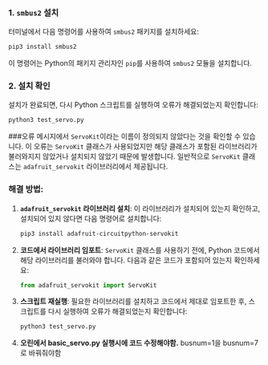 ### 1. `smbus2` 설치
터미널에서 다음 명령어를 사용하여 `smbus2` 패키지를 설치하세요:
```bash
pip3 install smbus2
```

이 명령어는 Python의 패키지 관리자인 `pip`를 사용하여 `smbus2` 모듈을 설치합니다.

### 2. 설치 확인
설치가 완료되면, 다시 Python 스크립트를 실행하여 오류가 해결되었는지 확인합니다:
```bash
python3 test_servo.py
```

###오류 메시지에서 `ServoKit`이라는 이름이 정의되지 않았다는 것을 확인할 수 있습니다. 이 오류는 `ServoKit` 클래스가 사용되었지만 해당 클래스가 포함된 라이브러리가 불러와지지 않았거나 설치되지 않았기 때문에 발생합니다. 일반적으로 `ServoKit` 클래스는 `adafruit_servokit` 라이브러리에서 제공됩니다.

### 해결 방법:

1. **`adafruit_servokit` 라이브러리 설치**:
   이 라이브러리가 설치되어 있는지 확인하고, 설치되어 있지 않다면 다음 명령어로 설치합니다:
   ```bash
   pip3 install adafruit-circuitpython-servokit
   ```

2. **코드에서 라이브러리 임포트**:
   `ServoKit` 클래스를 사용하기 전에, Python 코드에서 해당 라이브러리를 불러와야 합니다. 다음과 같은 코드가 포함되어 있는지 확인하세요:
   ```python
   from adafruit_servokit import ServoKit
   ```

3. **스크립트 재실행**:
   필요한 라이브러리를 설치하고 코드에서 제대로 임포트한 후, 스크립트를 다시 실행하여 오류가 해결되었는지 확인합니다:
   ```bash
   python3 test_servo.py
   ```
4. **오린에서 basic_servo.py 실행시에  코드 수정해야함.**
busnum=1을 busnum=7로 바꿔줘야함
